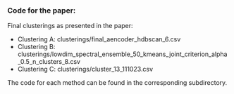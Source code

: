 ### Code for the paper: <Add title and link>

Final clusterings as presented in the paper: 
- Clustering A: clusterings/final_aencoder_hdbscan_6.csv
- Clustering B: clusterings/lowdim_spectral_ensemble_50_kmeans_joint_criterion_alpha_0.5_n_clusters_8.csv
- Clustering C: clusterings/cluster_13_111023.csv

The code for each method can be found in the corresponding subdirectory.
